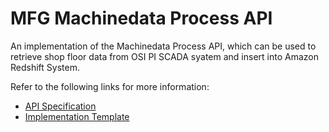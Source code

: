# MFG Machinedata Process API

An implementation of the Machinedata Process API, which can be used to retrieve shop floor data from OSI PI SCADA syatem and insert into Amazon Redshift System.

Refer to the following links for more information:

- [API Specification](https://anypoint.mulesoft.com/exchange/org.mule.examples/mfg-machinedata-prc-api-spec/)
- [Implementation Template](https://anypoint.mulesoft.com/exchange/org.mule.examples/mfg-machinedata-prc-api/)

